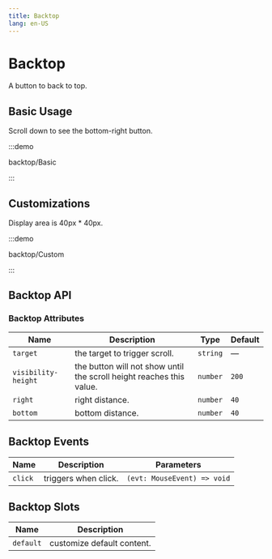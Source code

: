 ```yaml
---
title: Backtop
lang: en-US
---
```


# Backtop

A button to back to top.

## Basic Usage

Scroll down to see the bottom-right button.

:::demo

backtop/Basic

:::

## Customizations

Display area is 40px \* 40px.

:::demo

backtop/Custom

:::

## Backtop API

### Backtop Attributes

| Name                | Description                                                          | Type     | Default |
| ------------------- | -------------------------------------------------------------------- | -------- | ------- |
| `target`            | the target to trigger scroll.                                        | `string` | —       |
| `visibility-height` | the button will not show until the scroll height reaches this value. | `number` | `200`   |
| `right`             | right distance.                                                      | `number` | `40`    |
| `bottom`            | bottom distance.                                                     | `number` | `40`    |

## Backtop Events

| Name    | Description          | Parameters                  |
| ------- | -------------------- | --------------------------- |
| `click` | triggers when click. | `(evt: MouseEvent) => void` |

## Backtop Slots

| Name      | Description                |
| --------- | -------------------------- |
| `default` | customize default content. |
